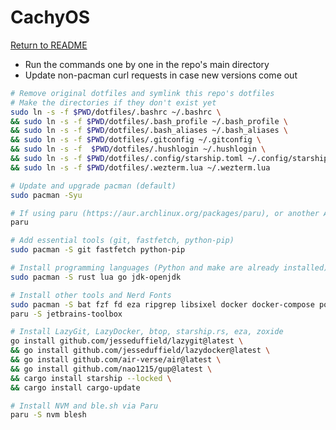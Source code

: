 # CachyOS

[Return to README](./README.md)

- Run the commands one by one in the repo's main directory
- Update non-pacman curl requests in case new versions come out

```bash
# Remove original dotfiles and symlink this repo's dotfiles
# Make the directories if they don't exist yet
sudo ln -s -f $PWD/dotfiles/.bashrc ~/.bashrc \
&& sudo ln -s -f $PWD/dotfiles/.bash_profile ~/.bash_profile \
&& sudo ln -s -f $PWD/dotfiles/.bash_aliases ~/.bash_aliases \
&& sudo ln -s -f $PWD/dotfiles/.gitconfig ~/.gitconfig \
&& sudo ln -s -f  $PWD/dotfiles/.hushlogin ~/.hushlogin \
&& sudo ln -s -f $PWD/dotfiles/.config/starship.toml ~/.config/starship.toml \
&& sudo ln -s -f $PWD/dotfiles/.wezterm.lua ~/.wezterm.lua
```

```bash
# Update and upgrade pacman (default)
sudo pacman -Syu
```

```bash
# If using paru (https://aur.archlinux.org/packages/paru), or another AUR helper (look it up)
paru
```

```bash
# Add essential tools (git, fastfetch, python-pip)
sudo pacman -S git fastfetch python-pip
```

```bash
# Install programming languages (Python and make are already installed)
sudo pacman -S rust lua go jdk-openjdk
```

```bash
# Install other tools and Nerd Fonts
sudo pacman -S bat fzf fd eza ripgrep libsixel docker docker-compose podman cmake neovim putty wezterm zellij nerd-fonts ttf-ms-fonts ttf-aptos
paru -S jetbrains-toolbox
```

```bash
# Install LazyGit, LazyDocker, btop, starship.rs, eza, zoxide
go install github.com/jesseduffield/lazygit@latest \
&& go install github.com/jesseduffield/lazydocker@latest \
&& go install github.com/air-verse/air@latest \
&& go install github.com/nao1215/gup@latest \
&& cargo install starship --locked \
&& cargo install cargo-update
```

```bash
# Install NVM and ble.sh via Paru
paru -S nvm blesh
```
